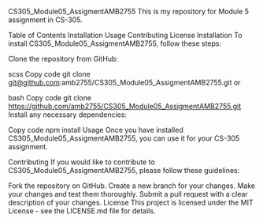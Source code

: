 CS305_Module05_AssigmentAMB2755
This is my repository for Module 5 assignment in CS-305.

Table of Contents
Installation
Usage
Contributing
License
Installation
To install CS305_Module05_AssigmentAMB2755, follow these steps:

Clone the repository from GitHub:

scss
Copy code
git clone git@github.com:amb2755/CS305_Module05_AssigmentAMB2755.git
or

bash
Copy code
git clone https://github.com/amb2755/CS305_Module05_AssigmentAMB2755.git
Install any necessary dependencies:

Copy code
npm install
Usage
Once you have installed CS305_Module05_AssigmentAMB2755, you can use it for your CS-305 assignment.

Contributing
If you would like to contribute to CS305_Module05_AssigmentAMB2755, please follow these guidelines:

Fork the repository on GitHub.
Create a new branch for your changes.
Make your changes and test them thoroughly.
Submit a pull request with a clear description of your changes.
License
This project is licensed under the MIT License - see the LICENSE.md file for details.
